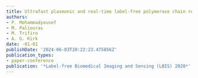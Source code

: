 ```yaml
---
title: Ultrafast plasmonic and real-time label-free polymerase chain reaction
authors:
- P. Mohammadyousef
- M. Paliouras
- M. Trifiro
- A. G. Kirk
date: -01-01
publishDate: '2024-06-03T20:22:23.475856Z'
publication_types:
- paper-conference
publication: '*Label-free Biomedical Imaging and Sensing (LBIS) 2020*'
---
```


